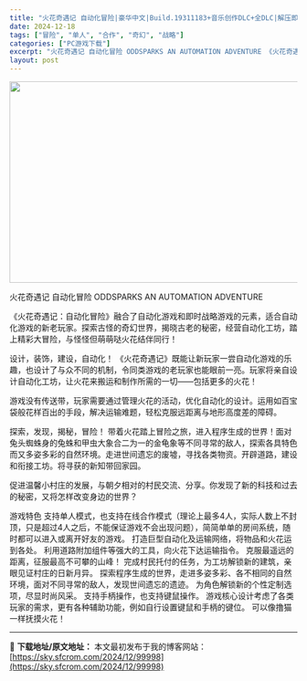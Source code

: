 ```yaml
---
title: "火花奇遇记 自动化冒险|豪华中文|Build.19311183+音乐创作DLC+全DLC|解压即撸|"
date: 2024-12-18
tags: ["冒险", "单人", "合作", "奇幻", "战略"]
categories: ["PC游戏下载"]
excerpt: "火花奇遇记 自动化冒险 ODDSPARKS AN AUTOMATION ADVENTURE 《火花奇遇记：自动化冒险》融合了自动化游戏和即时战略游戏的元素，适合自动化游戏的新老玩家。探索古怪的奇幻世界，揭晓古老的秘密，经营自动化工坊，踏上精彩大冒险，与怪怪但萌萌哒火花结伴同行！ 设计，装饰，建设，自&hellip;"
layout: post
---
```


<img class="aligncenter size-full wp-image-99996" src="https://sky.sfcrom.com/wp-content/uploads/2024/12/2024121809550263.webp" alt="" width="616" height="353" />

火花奇遇记 自动化冒险 ODDSPARKS AN AUTOMATION ADVENTURE

《火花奇遇记：自动化冒险》融合了自动化游戏和即时战略游戏的元素，适合自动化游戏的新老玩家。探索古怪的奇幻世界，揭晓古老的秘密，经营自动化工坊，踏上精彩大冒险，与怪怪但萌萌哒火花结伴同行！

设计，装饰，建设，自动化！
《火花奇遇记》既能让新玩家一尝自动化游戏的乐趣，也设计了与众不同的机制，令同类游戏的老玩家也能眼前一亮。玩家将亲自设计自动化工坊，让火花来搬运和制作所需的一切——包括更多的火花！

游戏没有传送带，玩家需要通过管理火花的活动，优化自动化的设计。运用如百宝袋般花样百出的手段，解决运输难题，轻松克服远距离与地形高度差的障碍。

探索，发现，揭秘，冒险！
带着火花踏上冒险之旅，进入程序生成的世界！面对兔头蜘蛛身的兔蛛和甲虫大象合二为一的金龟象等不同寻常的敌人，探索各具特色而又多姿多彩的自然环境。走进世间遗忘的废墟，寻找各类物资。开辟道路，建设和衔接工坊。将寻获的新知带回家园。

促进温馨小村庄的发展，与朝夕相对的村民交流、分享。你发现了新的科技和过去的秘密，又将怎样改变身边的世界？

游戏特色
支持单人模式，也支持在线合作模式（理论上最多4人，实际人数上不封顶，只是超过4人之后，不能保证游戏不会出现问题），简简单单的房间系统，随时都可以进入或离开好友的游戏。
打造巨型自动化及运输网络，将物品和火花运到各处。
利用道路附加组件等强大的工具，向火花下达运输指令。
克服最遥远的距离，征服最高不可攀的山峰！
完成村民托付的任务，为工坊解锁新的建筑，亲眼见证村庄的日新月异。
探索程序生成的世界，走进多姿多彩、各不相同的自然环境，面对不同寻常的敌人，发现世间遗忘的遗迹。
为角色解锁新的个性定制选项，尽显时尚风采。
支持手柄操作，也支持键鼠操作。
游戏核心设计考虑了各类玩家的需求，更有各种辅助功能，例如自行设置键鼠和手柄的键位。
可以像撸猫一样抚摸火花！

---
📖 **下载地址/原文地址：** 本文最初发布于我的博客网站：[https://sky.sfcrom.com/2024/12/99998](https://sky.sfcrom.com/2024/12/99998)
